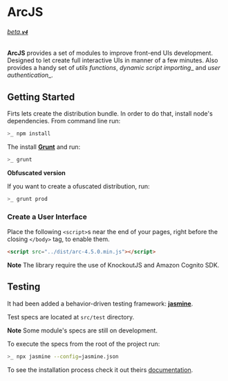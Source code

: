 # ArcJS

###### [_beta_.__`v4`__]()

__ArcJS__ provides a set of modules to improve front-end UIs development. Designed to let create full interactive UIs in manner of a few minutes. Also provides a handy set of _utils functions_, _dynamic script importing__ and _user authentication__.

## Getting Started

Firts lets create the distribution bundle. In order to do that, install node's dependencies. From command line run:

```bash
>_ npm install
```

The install [__Grunt__](https://gruntjs.com/) and run:

```bash
>_ grunt
```

__Obfuscated version__

If you want to create a ofuscated distribution, run:

```bash
>_ grunt prod
```

### Create a User Interface

Place the following `<script>`s near the end of your pages, right before the closing `</body>` tag, to enable them.

```html
<script src="../dist/arc-4.5.0.min.js"></script>
```

__Note__ The library require the use of KnockoutJS and Amazon Cognito SDK.

## Testing

It had been added a behavior-driven testing framework: [__jasmine__](https://jasmine.github.io/index.html).

Test specs are located at `src/test` directory.

__Note__ Some module's specs are still on development.

To execute the specs from the root of the project run:

```bash
>_ npx jasmine --config=jasmine.json
```

To see the installation process check it out theirs [documentation](https://jasmine.github.io/setup/nodejs.html).